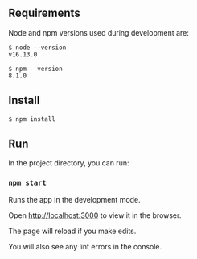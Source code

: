 ## Requirements

Node and npm versions used during development are:
```
$ node --version
v16.13.0

$ npm --version
8.1.0
```

## Install

    $ npm install


## Run

  

In the project directory, you can run:

  

### `npm start`

  

Runs the app in the development mode.<br  />

Open [http://localhost:3000](http://localhost:3000) to view it in the browser.

  

The page will reload if you make edits.<br  />

You will also see any lint errors in the console.